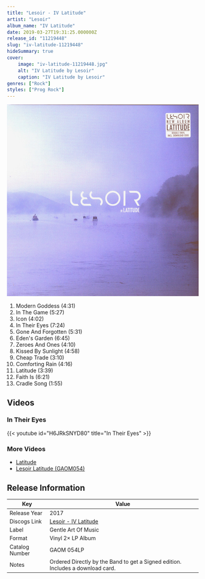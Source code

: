 ```yaml
---
title: "Lesoir - IV Latitude"
artist: "Lesoir"
album_name: "IV Latitude"
date: 2019-03-27T19:31:25.000000Z
release_id: "11219448"
slug: "iv-latitude-11219448"
hideSummary: true
cover:
    image: "iv-latitude-11219448.jpg"
    alt: "IV Latitude by Lesoir"
    caption: "IV Latitude by Lesoir"
genres: ["Rock"]
styles: ["Prog Rock"]
---
```


![IV Latitude by Lesoir](iv-latitude-11219448.jpg)

<!-- section break -->

1. Modern Goddess (4:31)
2. In The Game (5:27)
3. Icon (4:02)
4. In Their Eyes (7:24)
5. Gone And Forgotten (5:31)
6. Eden's Garden (6:45)
7. Zeroes And Ones (4:10)
8. Kissed By Sunlight (4:58)
9. Cheap Trade (3:10)
10. Comforting Rain (4:16)
11. Latitude (3:39)
12. Faith Is (6:21)
13. Cradle Song (1:55)

<!-- section break -->




## Videos
### In Their Eyes
{{< youtube id="H6JRkSNYD80" title="In Their Eyes" >}}<br>

### More Videos

- [Latitude](https://www.youtube.com/watch?v=t3zBRu3b4RU)
- [Lesoir Latitude (GAOM054)](https://www.youtube.com/watch?v=L8vaclL7Ojc)


## Release Information
|  Key           | Value                                                |
| ---------------| ---------------------------------------------------- |
| Release Year   | 2017                                   |
| Discogs Link   | [Lesoir - IV Latitude](https://www.discogs.com/release/11219448-Lesoir-IV-Latitude) |
| Label          | Gentle Art Of Music |
| Format         | Vinyl 2× LP Album |
| Catalog Number | GAOM 054LP |
| Notes | Ordered Directly by the Band to get a Signed edition. Includes a download card. |